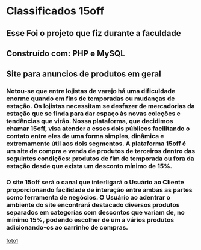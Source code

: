 # Classificados 15off

## Esse Foi o projeto que fiz durante a faculdade

## Construído com: PHP e MySQL

## Site para anuncios de produtos em geral

### Notou-se que entre lojistas de varejo há uma dificuldade enorme quando em fins de temporadas ou mudanças de estação. Os lojistas necessitam se desfazer de mercadorias da estação que se finda para dar espaço às novas coleções e tendências que virão. Nossa plataforma, que decidimos chamar 15off, visa atender a esses dois públicos facilitando o contato entre eles de uma forma simples, dinâmica e extremamente útil aos dois segmentos. A plataforma 15off é um site de compra e venda de produtos de terceiros dentro das seguintes condições: produtos de fim de temporada ou fora da estação desde que exista um desconto mínimo de 15%.

### O site 15off será o canal que interligará o Usuário ao Cliente proporcionando facilidade de interação entre ambas as partes como ferramenta de negócios. O Usuário ao adentrar o ambiente do site encontrará destacado diversos produtos separados em categorias com descontos que variam de, no mínimo 15%, podendo escolher de um a vários produtos adicionando-os ao carrinho de compras.

[foto1]()
